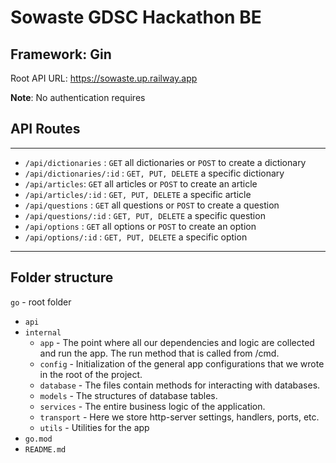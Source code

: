 # Sowaste GDSC Hackathon BE

## Framework: Gin

Root API URL: https://sowaste.up.railway.app

**Note**: No authentication requires

## API Routes

<hr />

- `/api/dictionaries` : `GET` all dictionaries or `POST` to create a dictionary
- `/api/dictionaries/:id` : `GET, PUT, DELETE` a specific dictionary
- `/api/articles`: `GET` all articles or `POST` to create an article
- `/api/articles/:id` : `GET, PUT, DELETE` a specific article
- `/api/questions` : `GET` all questions or `POST` to create a question
- `/api/questions/:id` : `GET, PUT, DELETE` a specific question
- `/api/options` : `GET` all options or `POST` to create an option
- `/api/options/:id` : `GET, PUT, DELETE` a specific option

<hr />

## Folder structure

`go` - root folder
  - `api`
  - `internal`
    - `app` - The point where all our dependencies and logic are collected and run the app. The run method that is called from /cmd.
    - `config` - Initialization of the general app configurations that we wrote in the root of the project.
    - `database` - The files contain methods for interacting with databases.
    - `models` - The structures of database tables.
    - `services` - The entire business logic of the application.
    - `transport` - Here we store http-server settings, handlers, ports, etc.
    - `utils` - Utilities for the app
  - `go.mod`
  - `README.md`
